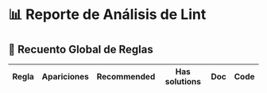 # 📊 Reporte de Análisis de Lint

## 📌 Recuento Global de Reglas

| Regla | Apariciones | Recommended  | Has solutions | Doc | Code |
|-------|:--:|:--:|:--:|:--:|:--:|
